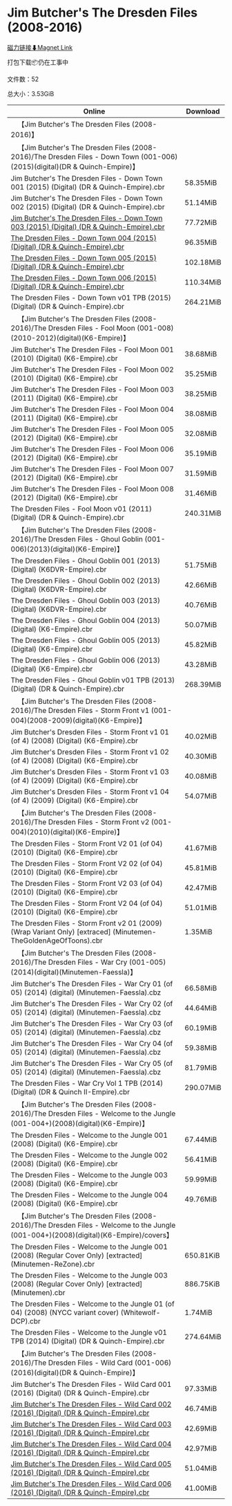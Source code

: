 # Jim Butcher's The Dresden Files (2008-2016)

[磁力链接⬇Magnet Link](magnet:?xt=urn:btih:f51f66bce90915804183a85174a96f4c41a2d29e&dn=Jim%20Butcher%27s%20The%20Dresden%20Files%20%282008-2016%29)

打包下载📦仍在工事中

文件数：52

总大小：3.53GiB

Online | Download
--- | ---
&emsp;【Jim Butcher's The Dresden Files (2008-2016)】 | 
&emsp;【Jim Butcher's The Dresden Files (2008-2016)/The Dresden Files - Down Town (001-006)(2015)(digital)(DR & Quinch-Empire)】 | 
Jim Butcher's The Dresden Files - Down Town 001 (2015) (Digital) (DR & Quinch-Empire).cbr | 58.35MiB
Jim Butcher's The Dresden Files - Down Town 002 (2015) (Digital) (DR & Quinch-Empire).cbr | 51.14MiB
[Jim Butcher's The Dresden Files - Down Town 003 (2015) (Digital) (DR & Quinch-Empire).cbr](https://github.com/alicewish/markdown/blob/master/comic/Jim-Butchers-Dresden-Files-Down-Town-003-2015-Digital-DR-Quinch-Empire-cbr.md) | 77.72MiB
[The Dresden Files - Down Town 004 (2015) (Digital) (DR & Quinch-Empire).cbr](https://github.com/alicewish/markdown/blob/master/comic/Dresden-Files-Down-Town-004-2015-Digital-DR-Quinch-Empire-cbr.md) | 96.35MiB
[The Dresden Files - Down Town 005 (2015) (Digital) (DR & Quinch-Empire).cbr](https://github.com/alicewish/markdown/blob/master/comic/Dresden-Files-Down-Town-005-2015-Digital-DR-Quinch-Empire-cbr.md) | 102.18MiB
[The Dresden Files - Down Town 006 (2015) (Digital) (DR & Quinch-Empire).cbr](https://github.com/alicewish/markdown/blob/master/comic/Dresden-Files-Down-Town-006-2015-Digital-DR-Quinch-Empire-cbr.md) | 110.34MiB
The Dresden Files - Down Town v01 TPB (2015) (Digital) (DR & Quinch-Empire).cbr | 264.21MiB
&emsp;【Jim Butcher's The Dresden Files (2008-2016)/The Dresden Files - Fool Moon (001-008)(2010-2012)(digital)(K6-Empire)】 | 
Jim Butcher's The Dresden Files - Fool Moon 001 (2010) (Digital) (K6-Empire).cbr | 38.68MiB
Jim Butcher's The Dresden Files - Fool Moon 002 (2010) (Digital) (K6-Empire).cbr | 35.25MiB
Jim Butcher's The Dresden Files - Fool Moon 003 (2011) (Digital) (K6-Empire).cbr | 38.25MiB
Jim Butcher's The Dresden Files - Fool Moon 004 (2011) (Digital) (K6-Empire).cbr | 38.08MiB
Jim Butcher's The Dresden Files - Fool Moon 005 (2012) (Digital) (K6-Empire).cbr | 32.08MiB
Jim Butcher's The Dresden Files - Fool Moon 006 (2012) (Digital) (K6-Empire).cbr | 35.19MiB
Jim Butcher's The Dresden Files - Fool Moon 007 (2012) (Digital) (K6-Empire).cbr | 31.59MiB
Jim Butcher's The Dresden Files - Fool Moon 008 (2012) (Digital) (K6-Empire).cbr | 31.46MiB
The Dresden Files - Fool Moon v01 (2011) (Digital) (DR & Quinch-Empire).cbr | 240.31MiB
&emsp;【Jim Butcher's The Dresden Files (2008-2016)/The Dresden Files - Ghoul Goblin (001-006)(2013)(digital)(K6-Empire)】 | 
The Dresden Files - Ghoul Goblin 001 (2013) (Digital) (K6DVR-Empire).cbr | 51.75MiB
The Dresden Files - Ghoul Goblin 002 (2013) (Digital) (K6DVR-Empire).cbr | 42.66MiB
The Dresden Files - Ghoul Goblin 003 (2013) (Digital) (K6DVR-Empire).cbr | 40.76MiB
The Dresden Files - Ghoul Goblin 004 (2013) (Digital) (K6-Empire).cbr | 50.07MiB
The Dresden Files - Ghoul Goblin 005 (2013) (Digital) (K6-Empire).cbr | 45.82MiB
The Dresden Files - Ghoul Goblin 006 (2013) (Digital) (K6-Empire).cbr | 43.28MiB
The Dresden Files - Ghoul Goblin v01 TPB (2013) (Digital) (DR & Quinch-Empire).cbr | 268.39MiB
&emsp;【Jim Butcher's The Dresden Files (2008-2016)/The Dresden Files - Storm Front v1 (001-004)(2008-2009)(digital)(K6-Empire)】 | 
Jim Butcher's Dresden Files - Storm Front v1 01 (of 4) (2008) (Digital) (K6-Empire).cbr | 40.02MiB
Jim Butcher's Dresden Files - Storm Front v1 02 (of 4) (2008) (Digital) (K6-Empire).cbr | 40.30MiB
Jim Butcher's Dresden Files - Storm Front v1 03 (of 4) (2009) (Digital) (K6-Empire).cbr | 40.08MiB
Jim Butcher's Dresden Files - Storm Front v1 04 (of 4) (2009) (Digital) (K6-Empire).cbr | 54.07MiB
&emsp;【Jim Butcher's The Dresden Files (2008-2016)/The Dresden Files - Storm Front v2 (001-004)(2010)(digital)(K6-Empire)】 | 
The Dresden Files - Storm Front V2 01 (of 04) (2010) (Digital) (K6-Empire).cbr | 41.67MiB
The Dresden Files - Storm Front V2 02 (of 04) (2010) (Digital) (K6-Empire).cbr | 45.81MiB
The Dresden Files - Storm Front V2 03 (of 04) (2010) (Digital) (K6-Empire).cbr | 42.47MiB
The Dresden Files - Storm Front V2 04 (of 04) (2010) (Digital) (K6-Empire).cbr | 51.01MiB
The Dresden Files - Storm Front v2 01 (2009) (Wrap Variant Only) \[extraced\] (Minutemen-TheGoldenAgeOfToons).cbr | 1.35MiB
&emsp;【Jim Butcher's The Dresden Files (2008-2016)/The Dresden Files - War Cry (001-005)(2014)(digital)(Minutemen-Faessla)】 | 
Jim Butcher's The Dresden Files - War Cry 01 (of 05) (2014) (digital) (Minutemen-Faessla).cbz | 66.58MiB
Jim Butcher's The Dresden Files - War Cry 02 (of 05) (2014) (digital) (Minutemen-Faessla).cbz | 44.64MiB
Jim Butcher's The Dresden Files - War Cry 03 (of 05) (2014) (digital) (Minutemen-Faessla).cbz | 60.19MiB
Jim Butcher's The Dresden Files - War Cry 04 (of 05) (2014) (digital) (Minutemen-Faessla).cbz | 59.38MiB
Jim Butcher's The Dresden Files - War Cry 05 (of 05) (2014) (digital) (Minutemen-Faessla).cbz | 81.79MiB
The Dresden Files - War Cry Vol 1 TPB (2014) (Digital) (DR & Quinch II-Empire).cbr | 290.07MiB
&emsp;【Jim Butcher's The Dresden Files (2008-2016)/The Dresden Files - Welcome to the Jungle (001-004+)(2008)(digital)(K6-Empire)】 | 
The Dresden Files - Welcome to the Jungle 001 (2008) (Digital) (K6-Empire).cbr | 67.44MiB
The Dresden Files - Welcome to the Jungle 002 (2008) (Digital) (K6-Empire).cbr | 56.41MiB
The Dresden Files - Welcome to the Jungle 003 (2008) (Digital) (K6-Empire).cbr | 59.99MiB
The Dresden Files - Welcome to the Jungle 004 (2008) (Digital) (K6-Empire).cbr | 49.76MiB
&emsp;【Jim Butcher's The Dresden Files (2008-2016)/The Dresden Files - Welcome to the Jungle (001-004+)(2008)(digital)(K6-Empire)/covers】 | 
The Dresden Files - Welcome to the Jungle 001 (2008) (Regular Cover Only) \[extracted\] (Minutemen-ReZone).cbr | 650.81KiB
The Dresden Files - Welcome to the Jungle 003 (2008) (Regular Cover Only) \[extracted\] (Minutemen).cbr | 886.75KiB
The Dresden Files - Welcome to the Jungle 01 (of 04) (2008) (NYCC variant cover) (Whitewolf-DCP).cbr | 1.74MiB
The Dresden Files - Welcome to the Jungle v01 TPB (2014) (Digital) (DR & Quinch-Empire).cbr | 274.64MiB
&emsp;【Jim Butcher's The Dresden Files (2008-2016)/The Dresden Files - Wild Card (001-006)(2016)(digital)(DR & Quinch-Empire)】 | 
Jim Butcher's The Dresden Files - Wild Card 001 (2016) (Digital) (DR & Quinch-Empire).cbr | 97.33MiB
[Jim Butcher's The Dresden Files - Wild Card 002 (2016) (Digital) (DR & Quinch-Empire).cbr](https://github.com/alicewish/markdown/blob/master/comic/Jim-Butchers-Dresden-Files-Wild-Card-002-2016-Digital-DR-Quinch-Empire-cbr.md) | 46.74MiB
[Jim Butcher's The Dresden Files - Wild Card 003 (2016) (Digital) (DR & Quinch-Empire).cbr](https://github.com/alicewish/markdown/blob/master/comic/Jim-Butchers-Dresden-Files-Wild-Card-003-2016-Digital-DR-Quinch-Empire-cbr.md) | 42.69MiB
[Jim Butcher's The Dresden Files - Wild Card 004 (2016) (Digital) (DR & Quinch-Empire).cbr](https://github.com/alicewish/markdown/blob/master/comic/Jim-Butchers-Dresden-Files-Wild-Card-004-2016-Digital-DR-Quinch-Empire-cbr.md) | 42.97MiB
[Jim Butcher's The Dresden Files - Wild Card 005 (2016) (Digital) (DR & Quinch-Empire).cbr](https://github.com/alicewish/markdown/blob/master/comic/Jim-Butchers-Dresden-Files-Wild-Card-005-2016-Digital-DR-Quinch-Empire-cbr.md) | 51.04MiB
[Jim Butcher's The Dresden Files - Wild Card 006 (2016) (Digital) (DR & Quinch-Empire).cbr](https://github.com/alicewish/markdown/blob/master/comic/Jim-Butchers-Dresden-Files-Wild-Card-006-2016-Digital-DR-Quinch-Empire-cbr.md) | 41.00MiB